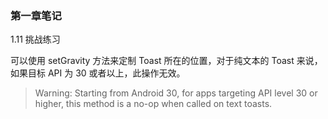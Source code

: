 ### 第一章笔记

1.11 挑战练习

可以使用 setGravity 方法来定制 Toast 所在的位置，对于纯文本的 Toast 来说，如果目标 API 为 30 或者以上，此操作无效。

> Warning: Starting from Android 30, for apps targeting API level 30 or higher, this method is a no-op when called on text toasts.